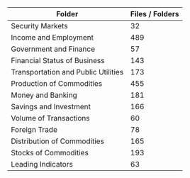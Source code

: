 | Folder                              |   Files / Folders |
|-------------------------------------|-------------------|
| Security Markets                    |                32 |
| Income and Employment               |               489 |
| Government and Finance              |                57 |
| Financial Status of Business        |               143 |
| Transportation and Public Utilities |               173 |
| Production of Commodities           |               455 |
| Money and Banking                   |               181 |
| Savings and Investment              |               166 |
| Volume of Transactions              |                60 |
| Foreign Trade                       |                78 |
| Distribution of Commodities         |               165 |
| Stocks of Commodities               |               193 |
| Leading Indicators                  |                63 |